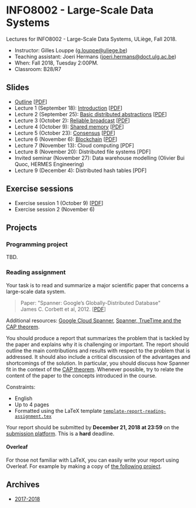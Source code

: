 # INFO8002 - Large-Scale Data Systems

Lectures for INFO8002 - Large-Scale Data Systems, ULiège, Fall 2018.

- Instructor: Gilles Louppe ([g.louppe@uliege.be](mailto:g.louppe@uliege.be))
- Teaching assistant: Joeri Hermans ([joeri.hermans@doct.ulg.ac.be](mailto:joeri.hermans@doct.ulg.ac.be))
- When: Fall 2018, Tuesday 2:00PM.
- Classroom: B28/R7

## Slides

- [Outline](https://glouppe.github.io/info8002-large-scale-data-systems/?p=outline.md) [[PDF](https://glouppe.github.io/info8002-large-scale-data-systems/pdf/outline.pdf)]
- Lecture 1 (September 18): [Introduction](https://glouppe.github.io/info8002-large-scale-data-systems/?p=lecture1.md) [[PDF](https://glouppe.github.io/info8002-large-scale-data-systems/pdf/lec1.pdf)]
- Lecture 2 (September 25): [Basic distributed abstractions](https://glouppe.github.io/info8002-large-scale-data-systems/?p=lecture2.md) [[PDF](https://glouppe.github.io/info8002-large-scale-data-systems/pdf/lec2.pdf)]
- Lecture 3 (October 2): [Reliable broadcast](https://glouppe.github.io/info8002-large-scale-data-systems/?p=lecture3.md) [[PDF](https://glouppe.github.io/info8002-large-scale-data-systems/pdf/lec3.pdf)]
- Lecture 4 (October 9): [Shared memory](https://glouppe.github.io/info8002-large-scale-data-systems/?p=lecture4.md) [[PDF](https://glouppe.github.io/info8002-large-scale-data-systems/pdf/lec4.pdf)]
- Lecture 5 (October 23): [Consensus](https://glouppe.github.io/info8002-large-scale-data-systems/?p=lecture5.md) [[PDF](https://glouppe.github.io/info8002-large-scale-data-systems/pdf/lec5.pdf)]
- Lecture 6 (November 6): [Blockchain](https://glouppe.github.io/info8002-large-scale-data-systems/?p=lecture6.md) [[PDF](https://glouppe.github.io/info8002-large-scale-data-systems/pdf/lec6.pdf)]
- Lecture 7 (November 13): Cloud computing [PDF]
- Lecture 8 (November 20): Distributed file systems [PDF]
- Invited seminar (November 27): Data warehouse modelling (Olivier Bui Quoc, HERMES Engineering)
- Lecture 9 (December 4): Distributed hash tables [PDF]



## Exercise sessions

- Exercise session 1 (October 9) [[PDF](https://glouppe.github.io/info8002-large-scale-data-systems/pdf/ex1.pdf)]
- Exercise session 2 (November 6)


## Projects

### Programming project

TBD.

### Reading assignment

Your task is to read and summarize a major scientific paper that concerns a large-scale data system.

> Paper: "Spanner: Google’s Globally-Distributed Database"<br>
> James C. Corbett et al, 2012. [[PDF](https://storage.googleapis.com/pub-tools-public-publication-data/pdf/39966.pdf)]

Additional resources: [Google Cloud Spanner](https://cloud.google.com/spanner), [Spanner, TrueTime and the CAP theorem](https://storage.googleapis.com/pub-tools-public-publication-data/pdf/45855.pdf).

You should produce a report that summarizes the problem that is tackled by the paper and explains why it is challenging or important. The report should outline the main contributions and results with respect to the problem that is addressed.
It should also include a critical discussion of the advantages and shortcomings of the solution. In particular, you should discuss how Spanner fit in the context of the [CAP theorem](https://en.wikipedia.org/wiki/CAP_theorem).
Whenever possible, try to relate the content of the paper to the concepts introduced in the course.

Constraints:
- English
- Up to 4 pages
- Formatted using the LaTeX template [`template-report-reading-assignment.tex`](https://glouppe.github.io/info8002-large-scale-data-systems/template-report-reading-assignment.tex)

Your report should be submitted  by **December 21, 2018 at 23:59** on the [submission platform](https://submit.montefiore.ulg.ac.be/). This is a **hard** deadline.

#### Overleaf

For those not familiar with LaTeX, you can easily write your report using Overleaf. For example by making a copy of [the following project](https://www.overleaf.com/read/gvzynxgcpbwf).

## Archives

- [2017-2018](https://github.com/glouppe/info8002-large-scale-data-systems/tree/info8002-2017)
